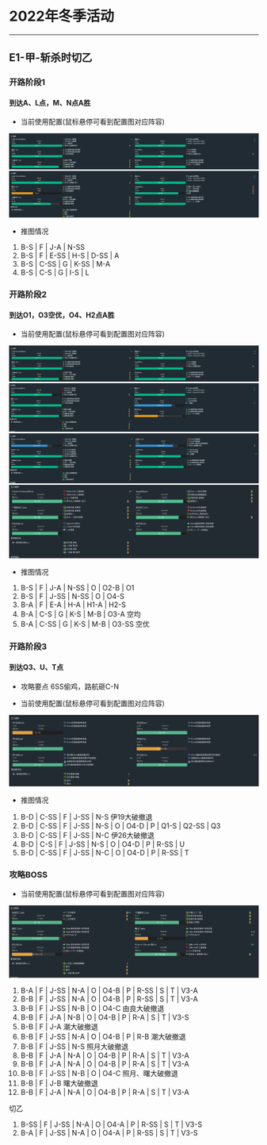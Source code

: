 # 2022年冬季活动

---

## E1-甲-斩杀时切乙

### 开路阶段1

#### 到达A、L点，M、N点A胜

- 当前使用配置(鼠标悬停可看到配置图对应阵容)

![节点](./记录相关图片/E1-P1-开路阶段1-N-A.png "E1-P1-开路阶段1-N-A")
![节点](./记录相关图片/E1-P1-开路阶段1-M-L.png "E1-P1-开路阶段1-M-L")

- 推图情况

1. B-S | F | J-A | N-SS
2. B-S | F | E-SS | H-S | D-SS | A
3. B-S | C-SS | G | K-SS | M-A
4. B-S | C-S  | G | I-S | L

### 开路阶段2

#### 到达O1，O3空优，O4、H2点A胜

- 当前使用配置(鼠标悬停可看到配置图对应阵容)

![节点](./记录相关图片/E1-P1-开路阶段2-O1.png "E1-P1-开路阶段2-O1")
![节点](./记录相关图片/E1-P1-开路阶段2-O4.png "E1-P1-开路阶段2-O4")
![节点](./记录相关图片/E1-P1-开路阶段2-H2.png "E1-P1-开路阶段2-H2")
![节点](./记录相关图片/E1-P1-开路阶段2-O3.png "E1-P1-开路阶段2-O3")

- 推图情况

1. B-S | F | J-A  | N-SS | O | O2-B | O1
2. B-S | F | J-SS | N-SS | O | O4-S
3. B-A | F | E-A  | H-A  | H1-A | H2-S
4. B-A | C-S | G | K-S | M-B | O3-A 空均
5. B-A | C-SS | G | K-S | M-B | O3-SS 空优

### 开路阶段3

#### 到达Q3、U、T点

- 攻略要点 6SS偷鸡，路航砸C-N

- 当前使用配置(鼠标悬停可看到配置图对应阵容)

![节点](./记录相关图片/E1-P1-开路阶段3-Q3-U-T.png "E1-P1-开路阶段3-Q3-U-T")

- 推图情况

1. B-D | C-SS | F | J-SS | N-S 伊19大破撤退
2. B-D | C-SS | F | J-SS | N-S | O | O4-D | P | Q1-S | Q2-SS | Q3
3. B-D | C-SS | F | J-SS | N-C 伊26大破撤退
4. B-D | C-S  | F | J-SS | N-S | O | O4-D | P | R-SS | U
5. B-D | C-SS | F | J-SS | N-C | O | O4-D | P | R-SS | T

### 攻略BOSS

- 当前使用配置(鼠标悬停可看到配置图对应阵容)

![节点](./记录相关图片/E1-P1-攻略BOSS.png "E1-P1-攻略BOSS")

1. B-A | F | J-SS | N-A | O | O4-B | P | R-SS | S | T | V3-A
2. B-B | F | J-SS | N-A | O | O4-B | P | R-SS | S | T | V3-A
3. B-B | F | J-SS | N-B | O | O4-C 由良大破撤退
4. B-B | F | J-A  | N-B | O | O4-B | P | R-A  | S | T | V3-S
5. B-B | F | J-A 潮大破撤退
6. B-B | F | J-SS | N-A | O | O4-B | P | R-B 潮大破撤退
7. B-B | F | J-SS | N-S 照月大破撤退
8. B-B | F | J-A  | N-A | O | O4-B | P | R-A  | S | T | V3-A
9. B-B | F | J-A  | N-A | O | O4-B | P | R-A  | S | T | V3-A
10. B-B | F | J-SS | N-B | O | O4-C 照月、曙大破撤退
11. B-B | F | J-B 曙大破撤退
12. B-B | F | J-A  | N-A | O | O4-B | P | R-A | S | T | V3-A

切乙

1. B-SS | F | J-SS | N-A | O | O4-A | P | R-SS | S | T | V3-S
2. B-A  | F | J-SS | N-A | O | O4-A | P | R-SS | S | T | V3-S

